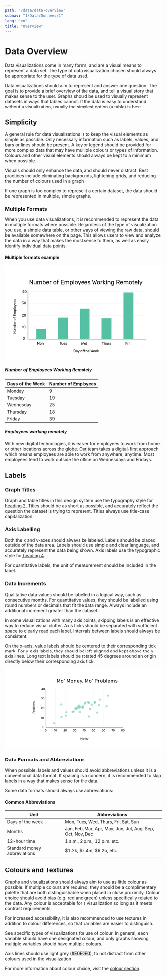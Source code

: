 ```yaml
---
path: "/data/data-overview"
subnav: "1/Data/Données/1"
lang: "en"
title: "Overview"
---
```


<helmet>
<title> Data Overview - Aurora Design System </title>
</helmet>

# Data Overview

Data visualizations come in many forms, and are a visual means to represent a data set. The type of data visualization chosen should always be appropriate for the type of data used.

Data visualizations should aim to represent and answer one question. The goal is to provide a brief overview of the data, and tell a visual story that makes sense to the user. Graphs should be used to visually represent datasets in ways that tables cannot. If the data is easy to understand without a visualization, usually the simplest option \(a table\) is best.

## Simplicity

A general rule for data visualizations is to keep the visual elements as simple as possible. Only necessary information such as labels, values, and bars or lines should be present. A key or legend should be provided for more complex data that may have multiple colours or types of information. Colours and other visual elements should always be kept to a minimum when possible.

Visuals should only enhance the data, and should never distract. Best practices include eliminating backgrounds, lightening grids, and reducing the number of colours used in a graph.

If one graph is too complex to represent a certain dataset, the data should be represented in multiple, simple graphs.


### Multiple Formats

When you use data visualizations, it is recommended to represent the data in multiple formats where possible. Regardless of the type of visualization you use, a simple data table, or other ways of viewing the raw data, should be available somewhere on the page. This allows users to view and analyze the data in a way that makes the most sense to them, as well as easily identify individual data points.

<div class="card mb-3">
  <div class="card-body">
      <h4 class="card-title h5">Multiple formats example</h4>

![Bar graph showing number of employees working remotely throughout the week](../../../img/do_dont/multiple_formats_do.png)

<h5 class="h3">Number of Employees Working Remotely</h5>

<table class="table">
<thead>
          <tr>
            <th scope="col">Days of the Week</th>
            <th scope="col">Number of Employees</th>
          </tr>
</thead>
<tbody>
          <tr>
            <td>Monday</td>
            <td>9</td>
          </tr>
          <tr>
            <td>Tuesday</td>
            <td>19</td>
          </tr>
          <tr>
            <td>Wednesday</td>
            <td>25</td>
          </tr>
          <tr>
            <td>Thursday</td>
            <td>18</td>
          </tr>
          <tr>
            <td>Friday</td>
            <td>39</td>
          </tr>
</tbody>
</table>
<h5>Employees working remotely</h5>
<p>With new digital technologies, it is easier for employees to work from home or other locations across the globe. Our team takes a digital-first approach which means employees are able to work from anywhere, anytime. Most employees tend to work outside the office on Wednesdays and Fridays.</p>

  </div>
</div>

## Labels

### Graph Titles

Graph and table titles in this design system use the typography style for [heading 2. ](/component/typography)Titles should be as short as possible, and accurately reflect the question the dataset is trying to represent. Titles always use title-case capitalization.

### Axis Labelling

Both the x and y-axes should always be labeled. Labels should be placed outside of the data area. Labels should use simple and clear language, and accurately represent the data being shown. Axis labels use the typographic style for[ heading 4](/component/typography).

For quantitative labels, the unit of measurement should be included in the label.

### Data Increments

Qualitative data values should be labelled in a logical way, such as consecutive months. For quantitative values, they should be labelled using round numbers or decimals that fit the data range. Always include an additional increment greater than the dataset. 

In some visualizations with many axis points, skipping labels is an effective way to reduce visual clutter. Axis ticks should be separated with sufficient space to clearly read each label. Intervals between labels should always be consistent.

On the x-axis, value labels should be centered to their corresponding tick mark. For y-axis labels, they should be left-aligned and kept above the y-axis lines. Long text labels should be rotated 45 degrees around an origin directly below their corresponding axis tick.

![Example image of correct us of data increments](../../../img/do_dont/data_increments_do.png)


### Data Formats and Abbreviations

When possible, labels and values should avoid abbreviations unless it is a conventional data format. If spacing is a concern, it is recommended to skip labels in a way that makes sense for the data.

Some data formats should always use abbreviations:

<h4 class="h3">Common Abbreviations</h4>
<table class="table">
  <thead>
    <tr>
      <th scope="col">Unit</th>
      <th scope="col">Abbreviations</th>
    </tr>
  </thead>
  <tbody>
    <tr>
      <td>Days of the week</td>
      <td>Mon, Tues, Wed, Thurs, Fri, Sat, Sun</td>
    </tr>
    <tr>
      <td>Months</td>
      <td>Jan, Feb, Mar, Apr, May, Jun, Jul, Aug, Sep, Oct, Nov, Dec</td>
    </tr>
    <tr>
      <td>12-hour time</td>
      <td>1 a.m., 2 p.m., 12 p.m. etc.</td>
    </tr>
    <tr>
      <td>Standard money abbreviations</td>
      <td>$1.2k, $3.4m, $6.2b, etc.</td>
    </tr>
  </tbody>
</table>


## Colours and Textures

Graphs and visualizations should always aim to use as little colour as possible. If multiple colours are required, they should be a complimentary palette that are both distinguishable when placed in close proximity. Colour choice should avoid bias \(e.g. red and green\) unless specifically related to the data. Any colour is acceptable for a visualization so long as it meets contrast requirements.

For increased accessibility, it is also recommended to use textures in addition to colour differences, so that variables are easier to distinguish.

See specific types of visualizations for use of colour. In general, each variable should have one designated colour, and only graphs showing multiple variables should have multiple colours.

Axis lines should use light grey \(<badge style="background-color: #E0E0E0;color:black">#E0E0E0</badge>\), to not distract from other colours used in the visualization

For more information about colour choice, visit the [colour section](/component/colour).
